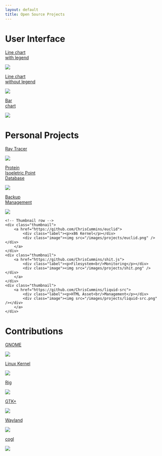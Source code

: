 ```yaml
---
layout: default
title: Open Source Projects
---
```


# User Interface

<div class="thumbnails">
    <!-- Thumbnail row -->
    <div class="thumbnail">
        <a href="s/charts/linechart1.html">
            <div class="label"><p>Line chart<br/> with legend</p></div>
            <div class="image"><img src="/images/projects/chart.png" /></div>
        </a>
    </div>
    <div class="thumbnail">
        <a href="s/charts/linechart2.html">
            <div class="label"><p>Line chart<br/> without legend</p></div>
            <div class="image"><img src="/images/projects/chart.png" /></div>
        </a>
    </div>
    <div class="thumbnail">
        <a href="s/charts/barchart1.html">
            <div class="label"><p>Bar <br/>chart</p></div>
            <div class="image"><img src="/images/projects/chart.png" /></div>
        </a>
    </div>
</div>

# Personal Projects

<div class="thumbnails">
    <!-- Thumbnail row -->
    <div class="thumbnail">
        <a href="https://github.com/ChrisCummins/rt">
            <div class="label"><p>Ray Tracer</p></div>
            <div class="image"><img src="/images/projects/rt.jpg" /></div>
        </a>
    </div>
    <div class="thumbnail">
        <a href="https://github.com/ChrisCummins/pip-db">
            <div class="label"><p>Protein<br/>Isoeletric Point<br/>Database</p></div>
            <div class="image"><img src="/images/projects/pip-db.png" /></div>
        </a>
    </div>
    <div class="thumbnail">
        <a href="https://github.com/ChrisCummins/pip-db">
            <div class="label"><p>Backup<br/>Management</p></div>
            <div class="image"><img src="/images/projects/emu.png" /></div>
        </a>
    </div>

    <!-- Thumbnail row -->
    <div class="thumbnail">
        <a href="https://github.com/ChrisCummins/euclid">
            <div class="label"><p>x86 Kernel</p></div>
            <div class="image"><img src="/images/projects/euclid.png" /></div>
        </a>
    </div>
    <div class="thumbnail">
        <a href="https://github.com/ChrisCummins/shit.js">
            <div class="label"><p>Filesystem<br/>Monitoring</p></div>
            <div class="image"><img src="/images/projects/shit.png" /></div>
        </a>
    </div>
    <div class="thumbnail">
        <a href="https://github.com/ChrisCummins/liquid-src">
            <div class="label"><p>HTML Asset<br/>Management</p></div>
            <div class="image"><img src="/images/projects/liquid-src.png" /></div>
        </a>
    </div>

</div>

# Contributions

<div class="thumbnails">
    <!-- Thumbnail row -->
    <div class="thumbnail">
<!-- A desktop environment and application suite for Linux. My
contributions include multiple patches for a number of different
applications, such as the contact manager, control centre and photo
manager. -->
        <a href="http://www.gnome.org/">
            <div class="label"><p>GNOME</p></div>
            <div class="image"><img src="/images/projects/gnome.png" /></div>
        </a>
    </div>
    <div class="thumbnail">
<!-- The popular operating system kernel. I was fortunate enough to
get the opportunity to author a patch which enables improved debugging
in the ioctl subsystem. -->
        <a href="https://www.kernel.org/">
            <div class="label"><p>Linux Kernel</p></div>
            <div class="image"><img src="/images/projects/linux.png" /></div>
        </a>
    </div>
    <div class="thumbnail">
<!-- A unique 3D UI design tool, which enables the power of modern
GPUs in user interfaces. I developed a prototype of organic swarming
behaviours, modelling the flocking behaviour and movements of birds in
flight. -->
        <a href="http://roblog.sixbynine.org/2012/10/rig-1-ui-designer-engine.html">
            <div class="label"><p>Rig</p></div>
            <div class="image"><img src="/images/projects/rig.png" /></div>
        </a>
    </div>
    <!-- Thumbnail row -->
    <div class="thumbnail">
      <a href="http://www.gtk.org/">
            <div class="label"><p>GTK+</p></div>
            <div class="image"><img src="/images/projects/gtk.png" /></div>
        </a>
    </div>
    <div class="thumbnail">
<!-- I have developed Wayland-enabling features for the GTK+, Cogl and
Clutter libraries, including implementing animated cursors and client
side decorations. -->
      <a href="http://wayland.freedesktop.org/">
            <div class="label"><p>Wayland</p></div>
            <div class="image"><img src="/images/projects/wayland.png" /></div>
        </a>
    </div>
    <div class="thumbnail">
      <a href="http://www.cogl3d.org/">
            <div class="label"><p>cogl</p></div>
            <div class="image"><img src="/images/projects/cogl.png" /></div>
        </a>
    </div>
</div>
